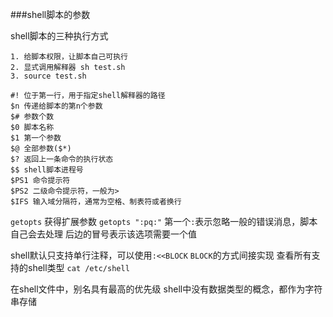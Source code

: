 ###shell脚本的参数

shell脚本的三种执行方式

```
1. 给脚本权限，让脚本自己可执行
2. 显式调用解释器 sh test.sh
3. source test.sh
```

```
#! 位于第一行，用于指定shell解释器的路径
$n 传递给脚本的第n个参数
$# 参数个数
$0 脚本名称
$1 第一个参数
$@ 全部参数($*)
$? 返回上一条命令的执行状态
$$ shell脚本进程号
$PS1 命令提示符
$PS2 二级命令提示符，一般为>
$IFS 输入域分隔符，通常为空格、制表符或者换行

```

`getopts` 获得扩展参数
`getopts ":pq:"` 第一个`:`表示忽略一般的错误消息，脚本自己会去处理
后边的冒号表示该选项需要一个值

shell默认只支持单行注释，可以使用`:<<BLOCK` `BLOCK`的方式间接实现
查看所有支持的shell类型
`cat /etc/shell`

在shell文件中，别名具有最高的优先级
shell中没有数据类型的概念，都作为字符串存储

